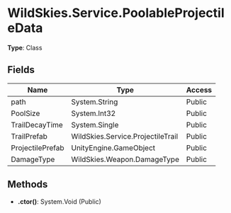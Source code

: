 ﻿# WildSkies.Service.PoolableProjectileData

**Type**: Class

## Fields

| Name | Type | Access |
|------|------|--------|
| path | System.String | Public |
| PoolSize | System.Int32 | Public |
| TrailDecayTime | System.Single | Public |
| TrailPrefab | WildSkies.Service.ProjectileTrail | Public |
| ProjectilePrefab | UnityEngine.GameObject | Public |
| DamageType | WildSkies.Weapon.DamageType | Public |

## Methods

- **.ctor()**: System.Void (Public)

